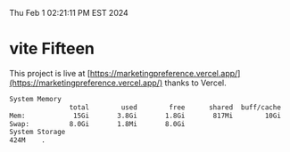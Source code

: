 Thu Feb  1 02:21:11 PM EST 2024

# vite Fifteen


This project is live at [https://marketingpreference.vercel.app/](https://marketingpreference.vercel.app/) thanks to Vercel.

```bash
System Memory
               total        used        free      shared  buff/cache   available
Mem:            15Gi       3.8Gi       1.8Gi       817Mi        10Gi        11Gi
Swap:          8.0Gi       1.8Mi       8.0Gi
System Storage
424M	.
```
```bash
